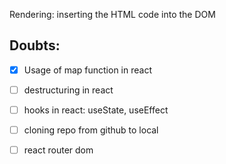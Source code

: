 Rendering: inserting the HTML code into the DOM

## Doubts:

-[x] Usage of map function in react

-[ ] destructuring in react  
-[ ] hooks in react: useState, useEffect  
-[ ] cloning repo from github to local  
-[ ] react router dom
